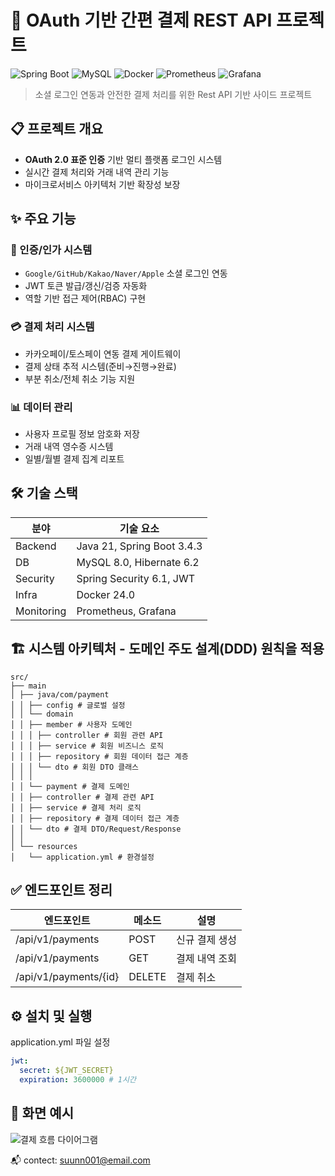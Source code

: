 # 🚀 OAuth 기반 간편 결제 REST API 프로젝트

![Spring Boot](https://img.shields.io/badge/SpringBoot-3.4.4-brightgreen?style=for-the-badge&logo=Spring%20Boot&logoColor=white)
![MySQL](https://img.shields.io/badge/MySQL-8.0-orange?style=for-the-badge&logo=MySQL&logoColor=white)
![Docker](https://img.shields.io/badge/Docker-2496ED?style=for-the-badge&logo=Docker&logoColor=white)
![Prometheus](https://img.shields.io/badge/Prometheus-E6522C?style=for-the-badge&logo=Prometheus&logoColor=white)
![Grafana](https://img.shields.io/badge/Grafana-F46800?style=for-the-badge&logo=Grafana&logoColor=white)
> 소셜 로그인 연동과 안전한 결제 처리를 위한 Rest API 기반 사이드 프로젝트

## 📋 프로젝트 개요
- **OAuth 2.0 표준 인증** 기반 멀티 플랫폼 로그인 시스템
- 실시간 결제 처리와 거래 내역 관리 기능
- 마이크로서비스 아키텍처 기반 확장성 보장

## ✨ 주요 기능
### 🔐 인증/인가 시스템
- `Google/GitHub/Kakao/Naver/Apple` 소셜 로그인 연동
- JWT 토큰 발급/갱신/검증 자동화
- 역할 기반 접근 제어(RBAC) 구현

### 💳 결제 처리 시스템
- 카카오페이/토스페이 연동 결제 게이트웨이
- 결제 상태 추적 시스템(준비→진행→완료)
- 부분 취소/전체 취소 기능 지원

### 📊 데이터 관리
- 사용자 프로필 정보 암호화 저장
- 거래 내역 영수증 시스템
- 일별/월별 결제 집계 리포트

## 🛠 기술 스택
| 분야       | 기술 요소                     |
|------------|------------------------------|
| Backend    | Java 21, Spring Boot 3.4.3   |
| DB         | MySQL 8.0, Hibernate 6.2     |
| Security   | Spring Security 6.1, JWT     |
| Infra      | Docker 24.0                  |
| Monitoring | Prometheus, Grafana          |

## 🏗 시스템 아키텍처 - 도메인 주도 설계(DDD) 원칙을 적용
```text
src/
├── main
│ ├── java/com/payment
│ │ ├── config # 글로벌 설정
│ │ └── domain
│ │ ├── member # 사용자 도메인
│ │ │ ├── controller # 회원 관련 API
│ │ │ ├── service # 회원 비즈니스 로직
│ │ │ ├── repository # 회원 데이터 접근 계층
│ │ │ └── dto # 회원 DTO 클래스
│ │ │
│ │ └── payment # 결제 도메인
│ │ ├── controller # 결제 관련 API
│ │ ├── service # 결제 처리 로직
│ │ ├── repository # 결제 데이터 접근 계층
│ │ └── dto # 결제 DTO/Request/Response
│ │
│ └── resources
│   └── application.yml # 환경설정
``` 
## ✅ 엔드포인트 정리

| 엔드포인트          | 메소드 | 설명               |
|--------------------|--------|--------------------|
| /api/v1/payments   | POST   | 신규 결제 생성     |
| /api/v1/payments   | GET    | 결제 내역 조회     |
| /api/v1/payments/{id} | DELETE | 결제 취소       |


## ⚙️ 설치 및 실행

application.yml 파일 설정

```yaml
jwt:
  secret: ${JWT_SECRET}
  expiration: 3600000 # 1시간
```


## 📸 화면 예시
![결제 흐름 다이어그램](https://via.placeholder.com/800x400?text=Payment+Flow+Diagram)

📬 contect: suunn001@email.com


